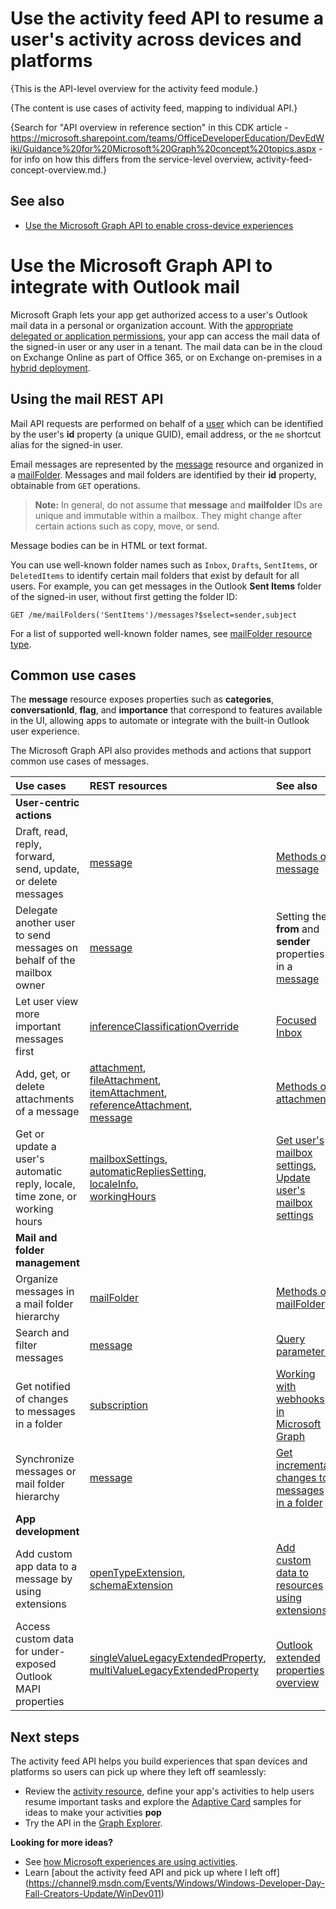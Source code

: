 # Use the activity feed API to resume a user's activity across devices and platforms

{This is the API-level overview for the activity feed module.}

{The content is use cases of activity feed, mapping to individual API.}

{Search for "API overview in reference section" in this CDK article - https://microsoft.sharepoint.com/teams/OfficeDeveloperEducation/DevEdWiki/Guidance%20for%20Microsoft%20Graph%20concept%20topics.aspx - for info on how this differs from the service-level overview, activity-feed-concept-overview.md.}

## See also

- [Use the Microsoft Graph API to enable cross-device experiences](cross-device-reference-overview.md)

# Use the Microsoft Graph API to integrate with Outlook mail

Microsoft Graph lets your app get authorized access to a user's Outlook mail data in a personal or organization account. 
With the [appropriate delegated or application permissions](../../../concepts/permissions_reference.md), your app can access the mail data of 
the signed-in user or any user in a tenant. The mail data can be in the cloud on Exchange Online as part of Office 365, or on 
Exchange on-premises in a [hybrid deployment](../../../concepts/hybrid_rest_support.md).

## Using the mail REST API
Mail API requests are performed on behalf of a [user](../resources/user.md) which can be identified by the user's **id** property (a unique GUID), email address, 
or the `me` shortcut alias for the signed-in user.

Email messages are represented by the [message](../resources/message.md) resource and organized in a [mailFolder](../resources/mailfolder.md).
Messages and mail folders are identified by their **id** property, obtainable from `GET` operations. 

>**Note:** In general, do not assume that **message** and **mailfolder** IDs are unique and immutable within a mailbox. They might change after certain 
actions such as copy, move, or send. 

Message bodies can be in HTML or text format.

You can use well-known folder names such as `Inbox`, `Drafts`, `SentItems`, or `DeletedItems` to identify certain mail folders that exist by default for all users.
For example, you can get messages in the Outlook **Sent Items** folder of the signed-in user, without first getting the folder ID:
```
GET /me/mailFolders('SentItems')/messages?$select=sender,subject
```
For a list of supported well-known folder names, see [mailFolder resource type](../resources/mailfolder.md).

## Common use cases 

The **message** resource exposes properties such as **categories**, **conversationId**, **flag**, and **importance** that correspond to features 
available in the UI, allowing apps to automate or integrate with the built-in Outlook user experience. 

The Microsoft Graph API also provides methods and actions that support common use cases of messages.

| Use cases		   | REST resources	| See also |
|:---------------|:--------|:----------|
| **User-centric actions** | | |
| Draft, read, reply, forward, send, update, or delete messages | [message](../resources/message.md) | [Methods of message](../resources/message.md#methods) |
| Delegate another user to send messages on behalf of the mailbox owner | [message](../resources/message.md) | Setting the **from** and **sender** properties in a [message](../resources/message.md) |
| Let user view more important messages first | [inferenceClassificationOverride](../resources/inferenceClassificationOverride.md) | [Focused Inbox](../resources/manage_focused_inbox.md) |
| Add, get, or delete attachments of a message | [attachment](../resources/attachment.md), <br> [fileAttachment](../resources/fileattachment.md), <br> [itemAttachment](../resources/itemattachment.md), <br> [referenceAttachment](../resources/referenceattachment.md), <br> [message](../resources/message.md) | [Methods of attachment](../resources/attachment.md#methods) |
| Get or update a user's automatic reply, locale, time zone, or working hours | [mailboxSettings](../resources/mailboxsettings.md), <br> [automaticRepliesSetting](../resources/automaticrepliessetting.md), <br> [localeInfo](../resources/localeinfo.md), <br> [workingHours](../resources/workinghours.md) | [Get user's mailbox settings](../api/user_get_mailboxsettings.md), <br> [Update user's mailbox settings](../api/user_update_mailboxsettings.md) |
| **Mail and folder management** | | |
| Organize messages in a mail folder hierarchy | [mailFolder](../resources/mailfolder.md)  | [Methods of mailFolder](../resources/mailfolder.md#methods) |
| Search and filter messages | [message](../resources/message.md) | [Query parameters](../../../concepts/query_parameters.md)  |
| Get notified of changes to messages in a folder | [subscription](../resources/subscription.md) | [Working with webhooks in Microsoft Graph](../resources/webhooks.md) |
| Synchronize messages or mail folder hierarchy | [message](../resources/message.md) | [Get incremental changes to messages in a folder](../../../concepts/delta_query_messages.md) |
| **App development** | | |
| Add custom app data to a message by using extensions | [openTypeExtension](../resources/opentypeextension.md), <br>[schemaExtension](../resources/schemaextension.md) | [Add custom data to resources using extensions](../../../concepts/extensibility_overview.md) |
| Access custom data for under-exposed Outlook MAPI properties | [singleValueLegacyExtendedProperty](../resources/singlevaluelegacyextendedproperty.md), <br> [multiValueLegacyExtendedProperty](../resources/multivaluelegacyextendedproperty.md) | [Outlook extended properties overview](../resources/extended-properties-overview.md) |

## Next steps
The activity feed API helps you build experiences that span devices and platforms so users can pick up where they left off seamlessly: 

- Review the [activity resource](../resources/projectrome_activity.md), define your app's activities to help users resume important tasks and explore the [Adaptive Card](http://adaptivecards.io/samples/) samples for ideas to make your activities **pop**  
- Try the API in the [Graph Explorer](https://developer.microsoft.com/en-us/graph/graph-explorer).

**Looking for more ideas?** 
- See [how Microsoft experiences are using activities](https://channel9.msdn.com/events/Build/2017/B8108).
- Learn [about the activity feed API and pick up where I left off] (https://channel9.msdn.com/Events/Windows/Windows-Developer-Day-Fall-Creators-Update/WinDev011)


